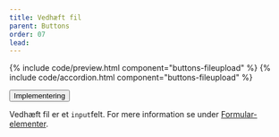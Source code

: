 ```yaml
---
title: Vedhæft fil
parent: Buttons
order: 07
lead: 
---
```

{% include code/preview.html component="buttons-fileupload" %}
{% include code/accordion.html component="buttons-fileupload" %}
<div class="accordion accordion-bordered">
  <button class="button-unstyled accordion-button" aria-expanded="false" aria-controls="tech-filebutton">
    Implementering
  </button>
  <div id="tech-filebutton" class="accordion-content">
    <section>
      <p>Vedhæft fil er et <code>input</code>felt. For mere information se under <a href="/komponenter/form-controls/#vedhæft-fil">Formular-elementer</a>.</p>
    </section>
  </div>
</div>
